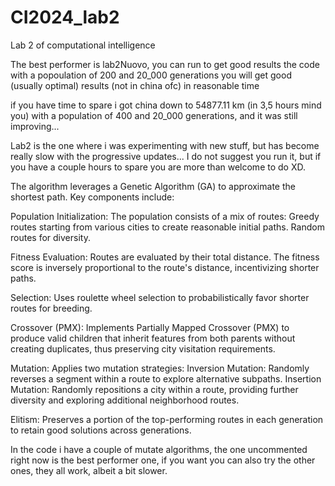 # CI2024_lab2
Lab 2 of computational intelligence



The best performer is lab2Nuovo, you can run to get good results the code with a popoulation of 200 and 20_000 generations
you will get good (usually optimal) results (not in china ofc) in reasonable time

if you have time to spare i got china down to 54877.11 km (in 3,5 hours mind you) with a population of 400 and 20_000 generations, and it was still improving...


Lab2 is the one where i was experimenting with new stuff, but has become really slow with the progressive updates...
I do not suggest you run it, but if you have a couple hours to spare you are more than welcome to do XD.



The algorithm leverages a Genetic Algorithm (GA) to approximate the shortest path. Key components include:

Population Initialization: The population consists of a mix of routes:
  Greedy routes starting from various cities to create reasonable initial paths.
  Random routes for diversity.
  
Fitness Evaluation: Routes are evaluated by their total distance. The fitness score is inversely proportional to the route's distance, incentivizing shorter paths.

Selection: Uses roulette wheel selection to probabilistically favor shorter routes for breeding.

Crossover (PMX): Implements Partially Mapped Crossover (PMX) to produce valid children that inherit features from both parents without creating duplicates, thus preserving city visitation requirements.

Mutation: Applies two mutation strategies:
  Inversion Mutation: Randomly reverses a segment within a route to explore alternative subpaths.
  Insertion Mutation: Randomly repositions a city within a route, providing further diversity and exploring additional neighborhood routes.

Elitism: Preserves a portion of the top-performing routes in each generation to retain good solutions across generations.





In the code i have a couple of mutate algorithms, the one uncommented right now is the best performer one, if you want you can also try the other ones, they all work, albeit a bit slower.
